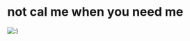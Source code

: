 # not cal me when you need me 

![:)](https://timgsa.baidu.com/timg?image&quality=80&size=b9999_10000&sec=1554399297906&di=c1893ce770c5c7ed7e365a9144686415&imgtype=0&src=http%3A%2F%2Fb-ssl.duitang.com%2Fuploads%2Fitem%2F201603%2F01%2F20160301233118_x2tra.jpeg)

